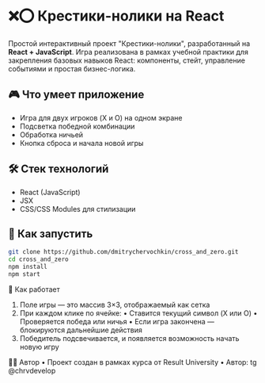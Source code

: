 # ❌⭕ Крестики-нолики на React

Простой интерактивный проект "Крестики-нолики", разработанный на **React + JavaScript**. Игра реализована в рамках учебной практики для закрепления базовых навыков React: компоненты, стейт, управление событиями и простая бизнес-логика.

## 🎮 Что умеет приложение

- Игра для двух игроков (X и O) на одном экране
- Подсветка победной комбинации
- Обработка ничьей
- Кнопка сброса и начала новой игры

## 🛠 Стек технологий

- React (JavaScript)
- JSX
- CSS/CSS Modules для стилизации

## 🚀 Как запустить

```bash
git clone https://github.com/dmitrychervochkin/cross_and_zero.git
cd cross_and_zero
npm install
npm start
```

🧠 Как работает
1.	Поле игры — это массив 3×3, отображаемый как сетка
2.	При каждом клике по ячейке:
	•	Ставится текущий символ (X или O)
	•	Проверяется победа или ничья
	•	Если игра закончена — блокируются дальнейшие действия
3.	Победитель подсвечивается, и появляется возможность начать новую игру

👨‍💻 Автор
•	Проект создан в рамках курса от Result University
•	Автор: tg @chrvdevelop
